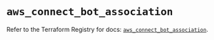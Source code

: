 # `aws_connect_bot_association`

Refer to the Terraform Registry for docs: [`aws_connect_bot_association`](https://registry.terraform.io/providers/hashicorp/aws/5.89.0/docs/resources/connect_bot_association).
